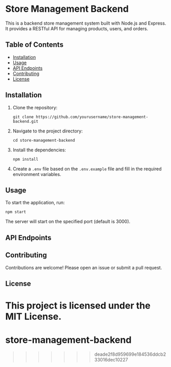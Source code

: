 # Store Management Backend

This is a backend store management system built with Node.js and Express. It provides a RESTful API for managing products, users, and orders.

## Table of Contents

- [Installation](#installation)
- [Usage](#usage)
- [API Endpoints](#api-endpoints)
- [Contributing](#contributing)
- [License](#license)

## Installation

1. Clone the repository:
   ```
   git clone https://github.com/yourusername/store-management-backend.git
   ```

2. Navigate to the project directory:
   ```
   cd store-management-backend
   ```

3. Install the dependencies:
   ```
   npm install
   ```

4. Create a `.env` file based on the `.env.example` file and fill in the required environment variables.

## Usage

To start the application, run:
```
npm start
```

The server will start on the specified port (default is 3000).

## API Endpoints

## Contributing

Contributions are welcome! Please open an issue or submit a pull request.

## License

This project is licensed under the MIT License.
=======
# store-management-backend
>>>>>>> deade2f8d959699e184536ddcb233016dec10227
